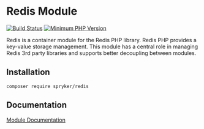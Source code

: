 # Redis Module
[![Build Status](https://travis-ci.org/spryker/redis.svg)](https://travis-ci.org/spryker/redis)
[![Minimum PHP Version](https://img.shields.io/badge/php-%3E%3D%207.3-8892BF.svg)](https://php.net/)

Redis is a container module for the Redis PHP library. Redis PHP provides a key-value storage management. This module has a central role in managing Redis 3rd party libraries and supports better decoupling between modules.

## Installation

```
composer require spryker/redis
```

## Documentation

[Module Documentation](https://academy.spryker.com/developing_with_spryker/yves/redis_as_kv.html)
